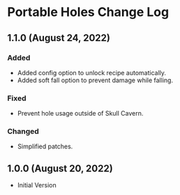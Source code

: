 # Portable Holes Change Log

## 1.1.0 (August 24, 2022)

### Added

* Added config option to unlock recipe automatically.
* Added soft fall option to prevent damage while falling.

### Fixed

* Prevent hole usage outside of Skull Cavern.

### Changed

* Simplified patches.

## 1.0.0 (August 20, 2022)

* Initial Version